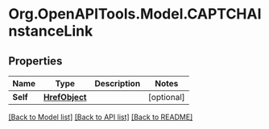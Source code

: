# Org.OpenAPITools.Model.CAPTCHAInstanceLink

## Properties

Name | Type | Description | Notes
------------ | ------------- | ------------- | -------------
**Self** | [**HrefObject**](HrefObject.md) |  | [optional] 

[[Back to Model list]](../README.md#documentation-for-models) [[Back to API list]](../README.md#documentation-for-api-endpoints) [[Back to README]](../README.md)

